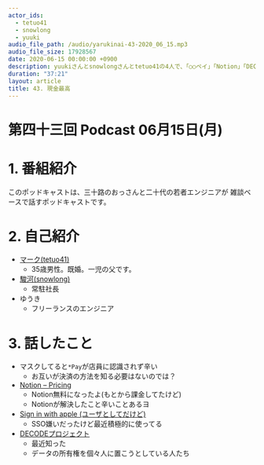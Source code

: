 ```yaml
---
actor_ids:
  - tetuo41
  - snowlong
  - yuuki
audio_file_path: /audio/yarukinai-43-2020_06_15.mp3
audio_file_size: 17928567
date: 2020-06-15 00:00:00 +0900
description: yuukiさんとsnowlongさんとtetuo41の4人で、「○○ペイ」「Notion」「DECODEプロジェクト」について話しました。
duration: "37:21"
layout: article
title: 43. 現金最高
---
```


# 第四十三回 Podcast 06月15日(月)

# 1. 番組紹介
  このポッドキャストは、三十路のおっさんと二十代の若者エンジニアが
  雑談ベースで話すポッドキャストです。

# 2. 自己紹介
- [マーク(tetuo41)](https://twitter.com/tetuo41)
  - 35歳男性。既婚。一児の父です。
- [駿河(snowlong)](https://twitter.com/_snowlong)
  - 常駐社長
- ゆうき
  - フリーランスのエンジニア

# 3. 話したこと
- マスクしてると`*Pay`が店員に認識されず辛い
  - お互いが決済の方法を知る必要はないのでは？
- [Notion – Pricing](https://www.notion.so/pricing)
  - Notion無料になったよ(もとから課金してたけど)
  - Notionが解決したこと辛いことあるヨ
- [Sign in with apple (ユーザとしてだけど)](https://developer.apple.com/jp/sign-in-with-apple/)
  - SSO嫌いだったけど最近積極的に使ってる
- [DECODEプロジェクト](https://www.decodeproject.eu/)
  - 最近知った
  - データの所有権を個々人に置こうとしている人たち

